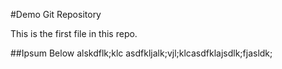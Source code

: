 #Demo Git Repository

This is the first file in this repo.

##Ipsum Below
alskdflk;klc
asdfkljalk;vjl;klcasdfklajsdlk;fjasldk;